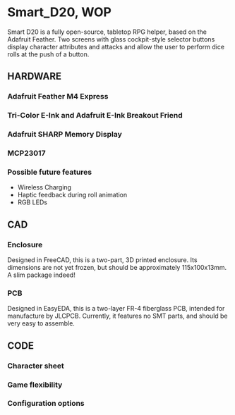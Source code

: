 # Smart_D20, WOP
Smart D20 is a fully open-source, tabletop RPG helper, based on the Adafruit Feather. Two screens with glass cockpit-style selector buttons display character attributes and attacks and allow the user to perform dice rolls at the push of a button.

## HARDWARE
### Adafruit Feather M4 Express
### Tri-Color E-Ink and Adafruit E-Ink Breakout Friend
### Adafruit SHARP Memory Display
### MCP23017
### Possible future features
* Wireless Charging
* Haptic feedback during roll animation
* RGB LEDs

## CAD
### Enclosure
Designed in FreeCAD, this is a two-part, 3D printed enclosure. Its dimensions are not yet frozen, but should be approximately 115x100x13mm. A slim package indeed!
### PCB
Designed in EasyEDA, this is a two-layer FR-4 fiberglass PCB, intended for manufacture by JLCPCB. Currently, it features no SMT parts, and should be very easy to assemble.

## CODE
### Character sheet
### Game flexibility
### Configuration options
